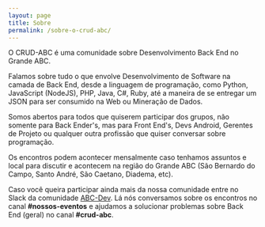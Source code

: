 ```yaml
---
layout: page
title: Sobre
permalink: /sobre-o-crud-abc/
---
```


O CRUD-ABC é uma comunidade sobre Desenvolvimento Back End no Grande ABC.

Falamos sobre tudo o que envolve Desenvolvimento de Software na camada de Back End, desde a linguagem de programação, como Python, JavaScript (NodeJS), PHP, Java, C#, Ruby, até a maneira de se entregar um  JSON para ser consumido na Web ou Mineração de Dados.

Somos abertos para todos que quiserem participar dos grupos, não somente para Back Ender's, mas para Front End's, Devs Android, Gerentes de Projeto ou qualquer outra profissão que quiser conversar sobre programação.

Os encontros podem acontecer mensalmente caso tenhamos assuntos e local para discutir e acontecem na região do Grande ABC (São Bernardo do Campo, Santo André, São Caetano, Diadema, etc).

Caso você queira participar ainda mais da nossa comunidade entre no Slack da comunidade [ABC-Dev](https://github.com/abc-dev/slack). Lá nós conversamos sobre os encontros no canal **#nossos-eventos** e ajudamos a solucionar problemas sobre Back End (geral) no canal **#crud-abc**.